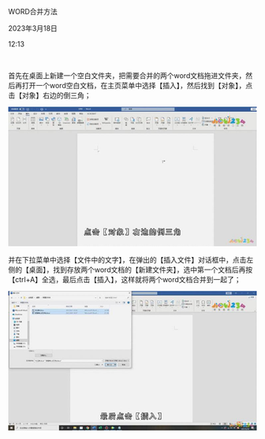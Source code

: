 WORD合并方法

2023年3月18日

12:13

 

首先在桌面上新建一个空白文件夹，把需要合并的两个word文档拖进文件夹，然后再打开一个word空白文档，在主页菜单中选择【插入】，然后找到【对象】，点击【对象】右边的倒三角；

![](../../../../assets/001_WORD合并方法_000.png)

并在下拉菜单中选择【文件中的文字】，在弹出的【插入文件】对话框中，点击左侧的【桌面】，找到存放两个word文档的【新建文件夹】，选中第一个文档后再按【ctrl+A】全选，最后点击【插入】，这样就将两个word文档合并到一起了；

![](../../../../assets/001_WORD合并方法_001.png)
